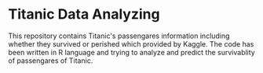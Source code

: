 # Titanic Data Analyzing
This repository contains Titanic's passengares information including whether they survived or perished which provided by Kaggle. 
The code has been written in R language and trying to analyze and predict the survivablity of passengares of Titanic.
